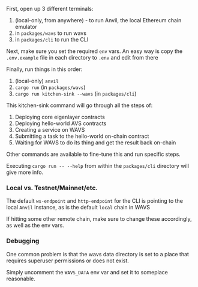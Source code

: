 First, open up 3 different terminals:

1. (local-only, from anywhere) - to run Anvil, the local Ethereum chain emulator 
2. in `packages/wavs` to run wavs
3. in `packages/cli` to run the CLI

Next, make sure you set the required `env` vars. An easy way is copy the `.env.example` file in each directory to `.env` and edit from there

Finally, run things in this order:

1. (local-only) `anvil`
2. `cargo run` (in `packages/wavs`)
3. `cargo run kitchen-sink --wavs` (in `packages/cli`)

This kitchen-sink command will go through all the steps of:

1. Deploying core eigenlayer contracts
2. Deploying hello-world AVS contracts
3. Creating a service on WAVS
4. Submitting a task to the hello-world on-chain contract
5. Waiting for WAVS to do its thing and get the result back on-chain

Other commands are available to fine-tune this and run specific steps.

Executing `cargo run -- --help` from within the `packages/cli` directory will give more info.

### Local vs. Testnet/Mainnet/etc.

The default `ws-endpoint` and `http-endpoint` for the CLI is pointing to the local `Anvil` instance, as is the default `local` chain in WAVS

If hitting some other remote chain, make sure to change these accordingly, as well as the env vars. 

### Debugging

One common problem is that the wavs data directory is set to a place that requires superuser permissions or does not exist.

Simply uncomment the `WAVS_DATA` env var and set it to someplace reasonable.

